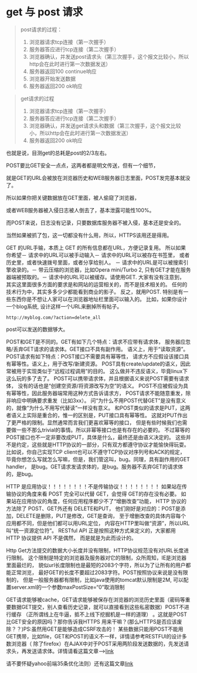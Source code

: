 # get 与 post 请求

> post请求的过程：
> 1. 浏览器请求tcp连接（第一次握手）
> 2. 服务器答应进行tcp连接（第二次握手）
> 3. 浏览器确认，并发送post请求头（第三次握手，这个报文比较小，所以http会在此时进行第一次数据发送）
> 4. 服务器返回100 continue响应
> 5. 浏览器开始发送数据
> 6. 服务器返回200 ok响应

> get请求的过程
> 1. 浏览器请求tcp连接（第一次握手）
> 2. 服务器答应进行tcp连接（第二次握手）
> 3. 浏览器确认，并发送get请求头和数据（第三次握手，这个报文比较小，所以http会在此时进行第一次数据发送）
> 4. 服务器返回200 ok响应

也就是说，目测get的总耗是post的2/3左右。

POST要比GET安全一点点，这两者都是明文传送，但有一个细节，

就是GET的URL会被放在浏览器历史和WEB服务器日志里面，POST发完基本就没了。

所以如果你把关键数据放在GET里面，被人偷窥了浏览器，

或者WEB服务器被入侵日志被人倒去了，基本泄露可能性100%。

而POST来说，日志没有记录，只要数据库服务器不被入侵，基本还是安全的。

当然如果被抓了包，这一切都没有什么用，所以，HTTPS该用还是得用。

GET 的URL手输，本质上 GET 的所有信息都在URL，方便记录复用。
所以如果你希望－ 请求中的URL可以被手动输入－ 请求中的URL可以被存在书签里，
或者历史里，或者快速拨号里面，或者分享给别人。
－ 请求中的URL是可以被搜索引擎收录的。－ 带云压缩的浏览器，比如Opera mini/Turbo 2, 
只有GET才能在服务器端被预取的。－ 请求中的URL可以被缓存。请使用GET. 大家有没有注意到，
其实这里面很多方面的要求是和网站的运营相关的，而不是技术相关的。
任何的技术行为中，其实多多少少都能看到商业的影子。
反之，就用POST. 特别是有一些东西你是不想让人家可以在浏览器地址栏里面可以输入的。
比如，如果你设计一个blog系统, 设计这样一个URL来删掉所有帖子。
```
http://myblog.com/?action=delete_all
```
post可以发送的数据够大。

POST和GET是不同的。GET有如下几个特点：请求不应带有请求体，
服务器应忽略/丢弃GET请求的请求体。GET接口不具有副作用。
语义上，用于“读取资源”。POST请求有如下特点：POST接口不需要具有幂等性，
请求方不应假设该接口具有幂等性。语义上，用于改写/新建资源。
POST具有create/update的语义，因此常被用于实现类似于“远程过程调用”的目的。
这么做并不违反语义，毕竟linux下这么玩的多了去了。
POST可以携带请求体，并且根据语义来说POST需要有请求体，
没有的话也是“创建空资源/将资源改写为空”的语义。
POST不应被假设为具有幂等性，因此服务器端常用这种方式告诉请求方，
POST请求不能随意重发，除非响应中明确要求重发（比如3xx）。
问“为什么不用POST代替GET”是没有意义的，就像“为什么不用写代替读”一样没有意义。
和POST类似的请求是PUT，这两者语义上实际是重合的，惟一的区别是，PUT接口具有幂等性。
这就对PUT作出了更严格的限制。显然通常而言我们更喜欢幂等的接口，
但是有些时候我们也需要做一些不那么trivial的事情。所以非幂等接口也是有存在的必要的。
不过幂等的POST接口也不一定非要改成PUT，具体是什么，最终还是由语义决定的。
这些并不是约定，这些就是HTTP协议的一部分，只有双方都遵守协议才能愉快得玩耍。
比如说，你自己实现TCP client也可以不遵守TCP协议对序列号和ACK的规定，
毕竟你想怎么写就怎么写嘛，但是，我们管这叫，bug。同理，具有副作用的GET handler，
是bug。GET请求发请求体的，是bug。服务器不丢弃GET的请求体的，是bug。

HTTP 是应用协议！！！！！！！！不是传输协议！！！！！！！！
如果站在传输协议的角度来看 POST 完全可以代替 GET，会觉得 GET的存在没有必要。
如果站在应用协议的角度，任何应用程序都少不了“增删改查”功能，
HTTP 协议的方法除了 POST、GET外还有 DELETE和PUT，
他们刚好是对应的：POST是添加，DELETE是删除，PUT是修改，GET是查询，
至于增删改查的具体内容每个应用都不同，但是他们都可以用URL定位，
内容在HTTP里叫做“资源”，所以URL叫“统一资源定位符”。
RESTful API 正是按照这种方式来定义的，大家都用 HTTP 协议提供 API 不是偶然，
而是就是为此而设计的。

Http Get方法提交的数据大小长度并没有限制，HTTP协议规范没有对URL长度进行限制。
这个限制是特定的浏览器及服务器对它的限制，众所周知，IE是浏览器里面最烂的，
貌似url长度限制也是最短的2083个字符，所以为了让所有的用户都能正常浏览，
最好GET的长度不要超过2083字符。POST按照协议来说是没有限制的，
但是一般服务器都有限制，比如java使用的tomcat默认限制是2M,
可以配置server.xml的一个参数maxPostSize=“0”取消限制

GET请求能够被cache，GET请求能够被保存在浏览器的浏览历史里面（密码等重要数据GET提交，别人查看历史记录，就可以直接看到这些私密数据）POST不进行缓存
（正所谓线上在牛逼，抵不上线下挖掘机是一样的道理）
。这就是POST比GET安全的原因吗？那你告诉我HTTPS
用来干嘛？(那么HTTPS是否应该废除？？)PS:虽然用GET是能够造成CSRF攻击的！
某些数据只能用POST不能用GET携带，比如file，GET和POST的语义不一样，详情请参考RESTFUl的设计多数浏览器（
除了firefox）在AJAX中对于POST采用两阶段发送数据的，先发送请求头，再发送请求体。详情请看这篇文章-->[link](https://link.zhihu.com/?target=http%3A//www.cnxct.com/use-get-for-ajax-requests-why/)

请不要怀疑yahoo前端35条优化法则）还有这篇文章[link](https://link.zhihu.com/?target=https%3A//josephscott.org/archives/2009/08/xmlhttprequest-xhr-uses-multiple-packets-for-http-post/)

